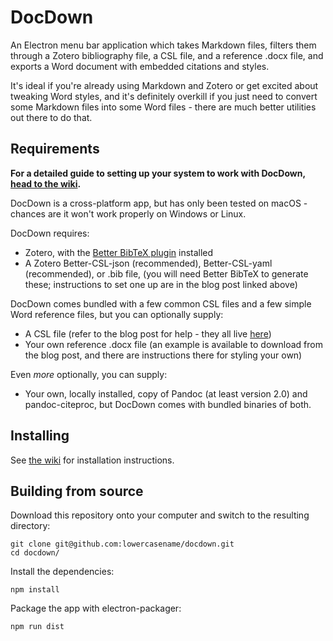 # DocDown

An Electron menu bar application which takes Markdown files, filters them through a Zotero bibliography file, a CSL file, and a reference .docx file, and exports a Word document with embedded citations and styles.

It's ideal if you're already using Markdown and Zotero or get excited about tweaking Word styles, and it's definitely overkill if you just need to convert some Markdown files into some Word files - there are much better utilities out there to do that.

## Requirements

**For a detailed guide to setting up your system to work with DocDown, [head to the wiki](https://github.com/lowercasename/docdown/wiki/Initial-setup).**

DocDown is a cross-platform app, but has only been tested on macOS - chances are it won't work properly on Windows or Linux.

DocDown requires:

- Zotero, with the [Better BibTeX plugin](https://github.com/retorquere/zotero-better-bibtex) installed
- A Zotero Better-CSL-json (recommended), Better-CSL-yaml (recommended), or .bib file, (you will need Better BibTeX to generate these; instructions to set one up are in the blog post linked above)

DocDown comes bundled with a few common CSL files and a few simple Word reference files, but you can optionally supply:

- A CSL file (refer to the blog post for help - they all live [here](https://www.zotero.org/styles))
- Your own reference .docx file (an example is available to download from the blog post, and there are instructions there for styling your own)

Even _more_ optionally, you can supply:

- Your own, locally installed, copy of Pandoc (at least version 2.0) and pandoc-citeproc, but DocDown comes with bundled binaries of both.

## Installing

See [the wiki](https://github.com/lowercasename/docdown/wiki/Installation) for installation instructions. 

## Building from source

Download this repository onto your computer and switch to the resulting directory:

```
git clone git@github.com:lowercasename/docdown.git
cd docdown/
```

Install the dependencies:

```
npm install
```

Package the app with electron-packager:

```
npm run dist
```
